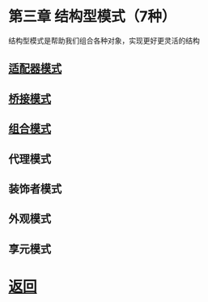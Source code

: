 # 第三章 结构型模式（7种）

结构型模式是帮助我们组合各种对象，实现更好更灵活的结构

## [适配器模式](./适配器模式.md)

## [桥接模式](桥接模式.md)

## [组合模式](./组合模式.md)

## 代理模式

## 装饰者模式

## 外观模式

## 享元模式

# [返回](../README.md)